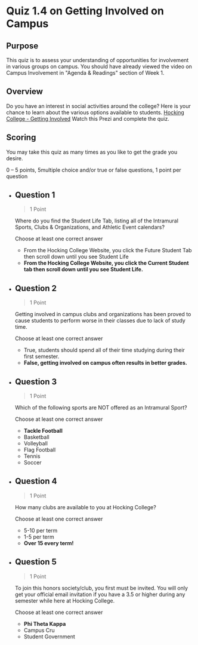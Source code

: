 # Quiz 1.4 on Getting Involved on Campus

## Purpose

This quiz is to assess your understanding of opportunities for involvement in various groups on campus. You should have already viewed the video on Campus Involvement in "Agenda & Readings" section of Week 1.

## Overview

Do you have an interest in social activities around the college? Here is your chance to learn about the various options available to students. [Hocking College - Getting Involved](https://www.hocking.edu/get-involved-at-hocking-college) Watch this Prezi and complete the quiz.

## Scoring

You may take this quiz as many times as you like to get the grade you desire.

0 – 5 points, 5multiple choice and/or true or false questions, 1 point per question

- ## Question 1

    > 1 Point

    Where do you find the Student Life Tab, listing all of the Intramural Sports, Clubs & Organizations, and Athletic Event calendars?

    Choose at least one correct answer
  - From the Hocking College Website, you click the Future Student Tab then scroll down until you see Student Life
  - **From the Hocking College Website, you click the Current Student tab then scroll down until you see Student Life.**

- ## Question 2

    > 1 Point

    Getting involved in campus clubs and organizations has been proved to cause students to perform worse in their classes due to lack of study time.

    Choose at least one correct answer
  - True, students should spend all of their time studying during their first semester.
  - **False, getting involved on campus often results in better grades.**

- ## Question 3

    > 1 Point

    Which of the following sports are NOT offered as an Intramural Sport?

    Choose at least one correct answer
  - **Tackle Football**
  - Basketball
  - Volleyball
  - Flag Football
  - Tennis
  - Soccer

- ## Question 4

    > 1 Point

    How many clubs are available to you at Hocking College?

    Choose at least one correct answer
  - 5-10 per term
  - 1-5 per term
  - **Over 15 every term!**

- ## Question 5

    > 1 Point

    To join this honors society/club, you first must be invited. You will only get your official email invitation if you have a 3.5 or higher during any semester while here at Hocking College.

    Choose at least one correct answer
  - **Phi Theta Kappa**
  - Campus Cru
  - Student Government

